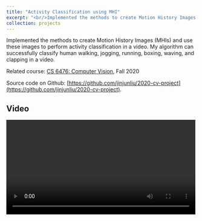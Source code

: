 ```yaml
---
title: "Activity Classification using MHI"
excerpt: "<br/>Implemented the methods to create Motion History Images (MHIs) and use these images to perform activity classification in a video.<video width='500' autoplay><source src='/figures/projects/2020-cv-1.mp4' type='video/mp4'></video>"
collection: projects
---
```


Implemented the methods to create Motion History Images (MHIs) and use these images to perform activity classification in a video. My algorithm can successfully classify human walking, jogging, running, boxing, waving, and clapping in a video.

Related course: [CS 6476: Computer Vision](https://omscs.gatech.edu/cs-6476-computer-vision), Fall 2020

Source code on Github: [https://github.com/jinjunliu/2020-cv-project](https://github.com/jinjunliu/2020-cv-project).

## Video

<video width="500" autoplay>
  <source src="/figures/projects/2020-cv-1.mp4" type="video/mp4">
</video>
